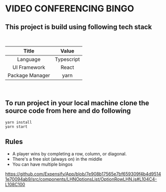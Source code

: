 # VIDEO CONFERENCING BINGO

## This project is build using following tech stack

&nbsp;

|      Title      |   Value    |
| :-------------: | :--------: |
|    Language     | Typescript |
|  UI Framework   |   React    |
| Package Manager |    yarn    |

&nbsp;

## To run project in your local machine clone the source code from here and do following

```
yarn install
yarn start
```

## Rules

- A player wins by completing a row, column, or diagonal.
- There's a free slot (always on) in the middle
- You can have multiple bingos

https://github.com/Expensify/App/blob/7e908b17565e7bf659309f4b4d95141e70094ab9/src/components/LHNOptionsList/OptionRowLHN.js#L104C4-L108C100
